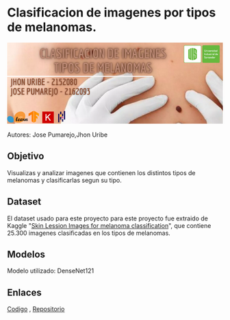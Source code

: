 # Clasificacion de imagenes por tipos de melanomas.

![Banner](https://github.com/josepuma02020/Proyecto-Intelgencia-Artificial---Clasificacion-de-imagenes-por-tipo-de-melanoma/blob/main/Banner.png)

Autores: Jose Pumarejo,Jhon Uribe

## Objetivo

Visualizas y analizar imagenes que contienen los distintos tipos de melanomas y clasificarlas segun su tipo.

## Dataset

El dataset usado para este proyecto para este proyecto fue extraido de Kaggle "[Skin Lession Images for melanoma classification](https://www.kaggle.com/datasets/andrewmvd/isic-2019)", que contiene 25.300 imagenes clasificadas en los tipos de melanomas.

## Modelos

Modelo utilizado: DenseNet121

## Enlaces

[Codigo](https://colab.research.google.com/drive/1F9m5ElIPs9yf55lE5EQVGgPD_0aBhZgF#scrollTo=1fmXiKY7MwZF) , [Repositorio](git@github.com:josepuma02020/Proyecto-Intelgencia-Artificial---Clasificacion-de-imagenes-por-tipo-de-melanoma.git)
